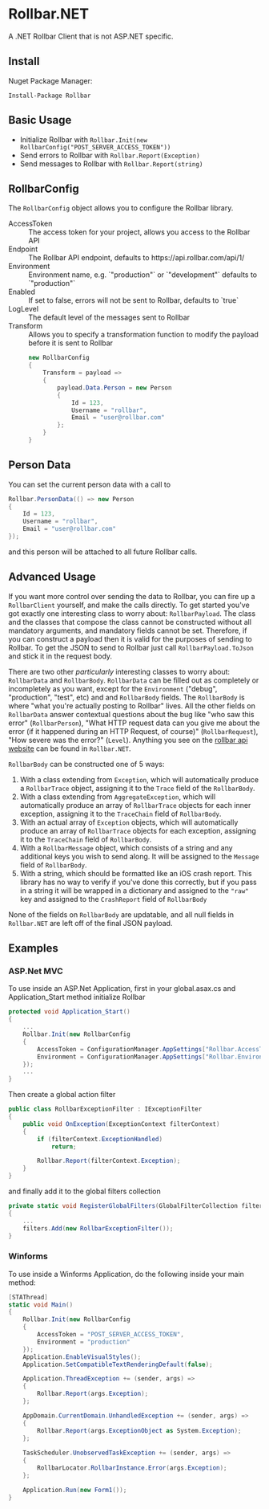 # Rollbar.NET

A .NET Rollbar Client that is not ASP.NET specific.

## Install

Nuget Package Manager:

    Install-Package Rollbar

## Basic Usage

* Initialize Rollbar with `Rollbar.Init(new RollbarConfig("POST_SERVER_ACCESS_TOKEN"))`
* Send errors to Rollbar with `Rollbar.Report(Exception)`
* Send messages to Rollbar with `Rollbar.Report(string)`

## RollbarConfig

The `RollbarConfig` object allows you to configure the Rollbar library.

  <dl>
<dt>AccessToken
</dt>
<dd>The access token for your project, allows you access to the Rollbar API
</dd>
<dt>Endpoint
</dt>
<dd>The Rollbar API endpoint, defaults to https://api.rollbar.com/api/1/
</dd>
<dt>Environment
</dt>
<dd>Environment name, e.g. `"production"` or `"development"` defaults to `"production"`
</dd>
<dt>Enabled
</dt>
<dd>If set to false, errors will not be sent to Rollbar, defaults to `true`
</dd>
<dt>LogLevel
</dt>
<dd>The default level of the messages sent to Rollbar
</dd>
<dt>Transform
</dt>
<dd>Allows you to specify a transformation function to modify the payload before it is sent to Rollbar

```csharp
new RollbarConfig
{
    Transform = payload =>
    {
        payload.Data.Person = new Person
        {
            Id = 123,
            Username = "rollbar",
            Email = "user@rollbar.com"
        };
    }
}
```

</dd>
</dl>

## Person Data

You can set the current person data with a call to

```csharp
Rollbar.PersonData(() => new Person
{
    Id = 123,
    Username = "rollbar",
    Email = "user@rollbar.com"
});
```

and this person will be attached to all future Rollbar calls.

## Advanced Usage

If you want more control over sending the data to Rollbar, you can fire up a `RollbarClient`
yourself, and make the calls directly. To get started you've got exactly one interesting class
to worry about: `RollbarPayload`. The class and the classes that compose the class cannot be
constructed without all mandatory arguments, and mandatory fields cannot be set.
Therefore, if you can construct a payload then it is valid for the purposes of
sending to Rollbar. To get the JSON to send to Rollbar just call
`RollbarPayload.ToJson` and stick it in the request body.

There are two other *particularly* interesting classes to worry about:
`RollbarData` and `RollbarBody`. `RollbarData` can be filled out as completely
or incompletely as you want, except for the `Environment` ("debug",
"production", "test", etc) and and `RollbarBody` fields. The `RollbarBody` is
where "what you're actually posting to Rollbar" lives. All the other fields on
`RollbarData` answer contextual questions about the bug like "who saw this
error" (`RollbarPerson`), "What HTTP request data can you give me about the
error (if it happened during an HTTP Request, of course)" (`RollbarRequest`),
"How severe was the error?" (`Level`). Anything you see on the
[rollbar api website](https://rollbar.com/docs/api/items_post/) can be found in
`Rollbar.NET`.

`RollbarBody` can be constructed one of 5 ways:

 1. With a class extending from `Exception`, which will automatically produce a
 `RollbarTrace` object, assigning it to the `Trace` field of the `RollbarBody`.
 2. With a class extending from `AggregateException`, which will automatically
 produce an array of `RollbarTrace` objects for each inner exception, assigning
 it to the `TraceChain` field of `RollbarBody`.
 3. With an actual array of `Exception` objects, which will automatically
 produce an array of `RollbarTrace` objects for each exception, assigning
 it to the `TraceChain` field of `RollbarBody`.
 4. With a `RollbarMessage` object, which consists of a string and any
 additional keys you wish to send along. It will be assigned to the `Message`
 field of `RollbarBody`.
 5. With a string, which should be formatted like an iOS crash report. This
 library has no way to verify if you've done this correctly, but if you pass in
 a string it will be wrapped in a dictionary and assigned to the `"raw"` key and
 assigned to the `CrashReport` field of `RollbarBody`

None of the fields on `RollbarBody` are updatable, and all null fields in
`Rollbar.NET` are left off of the final JSON payload.

## Examples

### ASP.Net MVC

To use inside an ASP.Net Application, first in your global.asax.cs and Application_Start method
initialize Rollbar

```csharp
protected void Application_Start()
{
    ...
    Rollbar.Init(new RollbarConfig
    {
        AccessToken = ConfigurationManager.AppSettings["Rollbar.AccessToken"],
        Environment = ConfigurationManager.AppSettings["Rollbar.Environment"]
    });
    ...
}
```

Then create a global action filter

```csharp
public class RollbarExceptionFilter : IExceptionFilter
{
    public void OnException(ExceptionContext filterContext)
    {
        if (filterContext.ExceptionHandled)
            return;

        Rollbar.Report(filterContext.Exception);
    }
}
```

and finally add it to the global filters collection

```csharp
private static void RegisterGlobalFilters(GlobalFilterCollection filters)
{
    ...
    filters.Add(new RollbarExceptionFilter());
}
```

### Winforms

To use inside a Winforms Application, do the following inside your main method:

```csharp
[STAThread]
static void Main()
{
    Rollbar.Init(new RollbarConfig
    {
        AccessToken = "POST_SERVER_ACCESS_TOKEN",
        Environment = "production"
    });
    Application.EnableVisualStyles();
    Application.SetCompatibleTextRenderingDefault(false);

    Application.ThreadException += (sender, args) =>
    {
        Rollbar.Report(args.Exception);
    };

    AppDomain.CurrentDomain.UnhandledException += (sender, args) =>
    {
        Rollbar.Report(args.ExceptionObject as System.Exception);
    };
    
    TaskScheduler.UnobservedTaskException += (sender, args) =>
    {
        RollbarLocator.RollbarInstance.Error(args.Exception);
    };

    Application.Run(new Form1());
}
```
